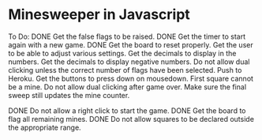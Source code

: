 # Minesweeper in Javascript

To Do:
DONE      Get the false flags to be raised.
DONE      Get the timer to start again with a new game.
DONE      Get the board to reset properly.
          Get the user to be able to adjust various settings.
          Get the decimals to display in the numbers.
          Get the decimals to display negative numbers.
          Do not allow dual clicking unless the correct number of flags have been selected.
          Push to Heroku.
          Get the buttons to press down on mousedown.
          First square cannot be a mine.
          Do not allow dual clicking after game over.
          Make sure the final sweep still updates the mine counter.

DONE      Do not allow a right click to start the game.
DONE      Get the board to flag all remaining mines.
DONE      Do not allow squares to be declared outside the appropriate range.
